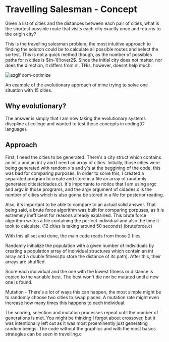 # Travelling Salesman - Concept

Given a list of cities and the distances between each pair of cities, what is the shortest possible route that visits each city exactly once and returns to the origin city? 

This is the travelling salesman problem, the most intuitive approach to finding the soluton could be to calculate all possible routes and select the sortest. This is not a quick method though, as the number of possibles paths for n cities is $(n-1)!\over2$. Since the initial city does not matter, nor does the direction, it differs from n!. THis, however, doesnt help much.

![ezgif com-optimize](https://github.com/LVinaud/TravellingSalesman-/assets/128495824/002f5615-1540-4816-ac5e-3a7b13f34102)

An example of the evolutionary approach of mine trying to solve one situation with 15 cities.

## Why evolutionary?

The answer is simply that I am now taking the evolutionary systems discpline at college and wanted to test those concepts in coding(C language). 

## Approach

First, I need the cities to be generated. There's a city struct which contains an int x and an int y and I need an array of cities. Initially, those cities were being generated with random x's and y's at the beggining of the code, this was bad for comparing purposes. In order to solve this, I created a separated program to create and store in a file an array of randomly generated cities(cidades.c). It's importante to notice that I am using argc and argv in those programs, and the argv argument of cidades.c is the number of cities which is also gonna be stored in a file for posterior reading.

Also, it's important to be able to compare to an actual solid answer. That being said, a brute force algorithm was built for comparing porpuses, as it is extremely inefficient for reasons already explained. This brute force algorithm writes a file containing the perfect individual and also the time it took to calculate. (12 cities is taking around 50 seconds) (bruteforce.c)

With this all set and done, the main code reads from those 2 files.

Randomly initialize the population with a given number of individuals by creating a population array of individual structures which contain an int array and a double fitness(to store the distance of its path). After this, their arrays are shuffled.

Score each individual and the one with the lowest fitness or distance is copied to the variable best.
The best won't die nor be mutated until a new one is found.

Mutation - There's a lot of ways this can happen, the most simple might be to randomly choose two cities to swap places. A mutation rate might even increase how many times this happens to each individual.

The scoring, selection and mutation processes repeat until the number of generations is met.
You might be thinking I forgot about crossover, but it was intentionally left out as it was most proeminently just generating random beings. The code without the graphics and with the most basics strategies can be seen in travelling.c
